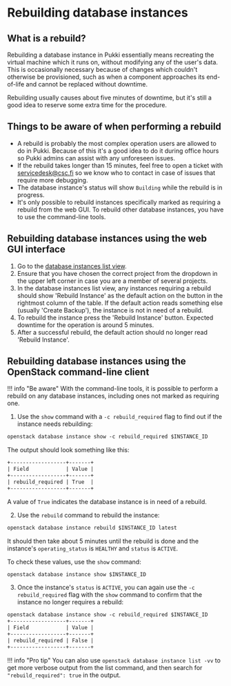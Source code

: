 # Rebuilding database instances

## What is a rebuild?
Rebuilding a database instance in Pukki essentially means recreating the virtual machine which
it runs on, without modifying any of the user's data. This is occasionally necessary because of
changes which couldn't otherwise be provisioned, such as when a component approaches its
end-of-life and cannot be replaced without downtime.

Rebuilding usually causes about five minutes of downtime, but it's still a good idea to reserve
some extra time for the procedure.

## Things to be aware of when performing a rebuild
* A rebuild is probably the most complex operation users are allowed to do in Pukki. Because of
  this it's a good idea to do it during office hours so Pukki admins can assist with any
  unforeseen issues.
* If the rebuild takes longer than 15 minutes, feel free to open a ticket with
  [servicedesk@csc.fi](mailto:servicedesk@csc.fi) so we know who to contact in case of issues that
  require more debugging.
* The database instance's status will show `Building` while the rebuild is in progress.
* It's only possible to rebuild instances specifically marked as requiring a rebuild from
  the web GUI. To rebuild other database instances, you have to use the command-line tools.


## Rebuilding database instances using the web GUI interface

1. Go to the [database instances list view](https://pukki.dbaas.csc.fi/project/).
2. Ensure that you have chosen the correct project from the dropdown in the upper left corner in
case you are a member of several projects.
3. In the database instances list view, any instances requiring a rebuild should show
'Rebuild Instance' as the default action on the button in the rightmost column of the table.
If the default action reads something else (usually 'Create Backup'), the instance is not in need
of a rebuild.
4. To rebuild the instance press the 'Rebuild Instance' button. Expected downtime for the
operation is around 5 minutes.
5. After a successful rebuild, the default action should no longer read 'Rebuild Instance'.


## Rebuilding database instances using the OpenStack command-line client
!!! info "Be aware"
    With the command-line tools, it is possible to perform a rebuild on any database instances,
    including ones not marked as requiring one.


1. Use the `show` command with a `-c rebuild_required` flag to find out if the instance needs
rebuilding:

```txt
openstack database instance show -c rebuild_required $INSTANCE_ID
```

The output should look something like this:

```txt
+------------------+-------+
| Field            | Value |
+------------------+-------+
| rebuild_required | True  |
+------------------+-------+
```

A value of `True` indicates the database instance is in need of a rebuild.

2. Use the `rebuild` command to rebuild the instance:

```txt
openstack database instance rebuild $INSTANCE_ID latest
```

It should then take about 5 minutes until the rebuild is done and the instance's
`operating_status` is `HEALTHY` and `status` is `ACTIVE`.

To check these values, use the `show` command:

```txt
openstack database instance show $INSTANCE_ID
```

3. Once the instance's `status` is `ACTIVE`, you can again use the `-c rebuild_required` flag
with the `show` command to confirm that the instance no longer requires a rebuild:

```txt
openstack database instance show -c rebuild_required $INSTANCE_ID
+------------------+-------+
| Field            | Value |
+------------------+-------+
| rebuild_required | False |
+------------------+-------+
```

!!! info "Pro tip"
    You can also use `openstack database instance list -vv` to get more verbose output from the
    list command, and then search for `"rebuild_required": true` in the output.
